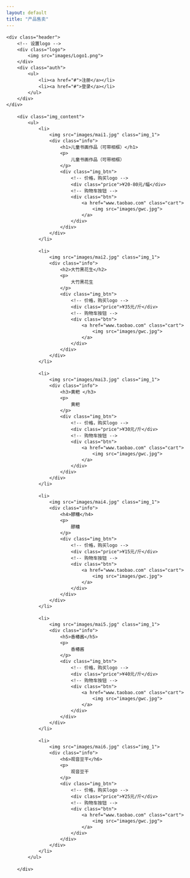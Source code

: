 ```yaml
---
layout: default
title: "产品售卖"
---
```

	<div class="header">
		<!-- 设置logo -->
		<div class="logo">
			<img src="images/Logo1.png">
		</div>
		<div class="auth">
			<ul>
				<li><a href="#">注册</a></li>
				<li><a href="#">登录</a></li>
			</ul>
		</div>
	</div>

		<div class="img_content">
			<ul>
				<li>
					<img src="images/mai1.jpg" class="img_1">
					<div class="info">
						<h1>儿童书画作品（可带相框）</h1>
						<p>
							儿童书画作品（可带相框）
						</p>
						<div class="img_btn"> 
							<!-- 价格，购买logo -->
							<div class="price">¥20-80元/幅</div>
							<!-- 购物车按钮 -->
							<div class="btn">
								<a href="www.taobao.com" class="cart">
									<img src="images/gwc.jpg">
								</a>
							</div>
						</div>
					</div>
				</li>

				<li>
					<img src="images/mai2.jpg" class="img_1">
					<div class="info">
						<h2>大竹黑花生</h2>
						<p>
							大竹黑花生
						</p>
						<div class="img_btn"> 
							<!-- 价格，购买logo -->
							<div class="price">¥35元/斤</div>
							<!-- 购物车按钮 -->
							<div class="btn">
								<a href="www.taobao.com" class="cart">
									<img src="images/gwc.jpg">
								</a>
							</div>
						</div>
					</div>
				</li>

				<li>
					<img src="images/mai3.jpg" class="img_1">
					<div class="info">
						<h3>黄粑 </h3>
						<p>
							黄粑 
						</p>
						<div class="img_btn"> 
							<!-- 价格，购买logo -->
							<div class="price">¥30元/斤</div>
							<!-- 购物车按钮 -->
							<div class="btn">
								<a href="www.taobao.com" class="cart">
									<img src="images/gwc.jpg">
								</a>
							</div>
						</div>
					</div>
				</li>

				<li>
					<img src="images/mai4.jpg" class="img_1">
					<div class="info">
						<h4>醪糟</h4>
						<p>
							醪糟
						</p>
						<div class="img_btn"> 
							<!-- 价格，购买logo -->
							<div class="price">¥15元/斤</div>
							<!-- 购物车按钮 -->
							<div class="btn">
								<a href="www.taobao.com" class="cart">
									<img src="images/gwc.jpg">
								</a>
							</div>
						</div>
					</div>
				</li>

				<li>
					<img src="images/mai5.jpg" class="img_1">
					<div class="info">
						<h5>香椿酱</h5>
						<p>
							香椿酱
						</p>
						<div class="img_btn"> 
							<!-- 价格，购买logo -->
							<div class="price">¥40元/斤</div>
							<!-- 购物车按钮 -->
							<div class="btn">
								<a href="www.taobao.com" class="cart">
									<img src="images/gwc.jpg">
								</a>
							</div>
						</div>
					</div>
				</li>

				<li>
					<img src="images/mai6.jpg" class="img_1">
					<div class="info">
						<h6>观音豆干</h6>
						<p>
							观音豆干
						</p>
						<div class="img_btn"> 
							<!-- 价格，购买logo -->
							<div class="price">¥25元/斤</div>
							<!-- 购物车按钮 -->
							<div class="btn">
								<a href="www.taobao.com" class="cart">
									<img src="images/gwc.jpg">
								</a>
							</div>
						</div>
					</div>
				</li>
			</ul>
			
		</div>

